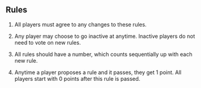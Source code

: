 ## Rules

1. All players must agree to any changes to these rules.

2. Any player may choose to go inactive at anytime. Inactive players do not need to vote on new rules.

3. All rules should have a number, which counts sequentially up with each new rule.

4. Anytime a player proposes a rule and it passes, they get 1 point. All players start with 0 points after this rule is passed.
